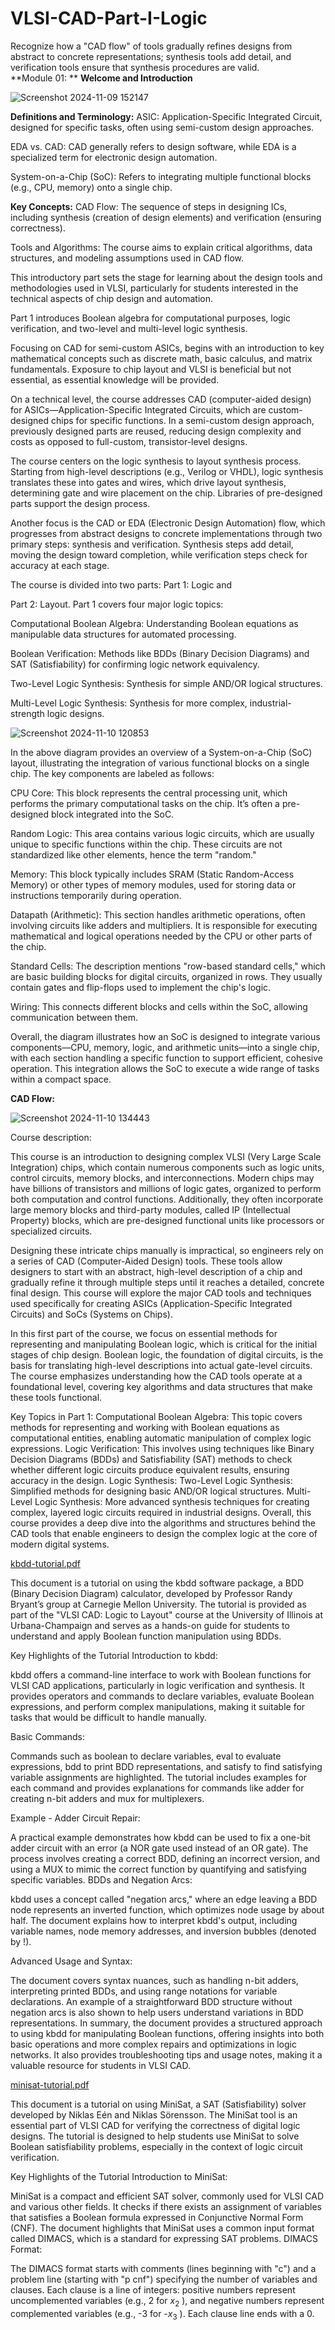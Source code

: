 # VLSI-CAD-Part-I-Logic
Recognize how a "CAD flow" of tools gradually refines designs from abstract to concrete representations; synthesis tools add detail, and verification tools ensure that synthesis procedures are valid.  
**Module 01: **
**Welcome and Introduction**

![Screenshot 2024-11-09 152147](https://github.com/user-attachments/assets/7773e735-7b64-4cb8-871a-42e52861b5b1)

**Definitions and Terminology:**
ASIC: Application-Specific Integrated Circuit, designed for specific tasks, often using semi-custom design approaches.

EDA vs. CAD: CAD generally refers to design software, while EDA is a specialized term for electronic design automation.

System-on-a-Chip (SoC): Refers to integrating multiple functional blocks (e.g., CPU, memory) onto a single chip.


**Key Concepts:**
CAD Flow: The sequence of steps in designing ICs, including synthesis (creation of design elements) and verification (ensuring correctness).

Tools and Algorithms: The course aims to explain critical algorithms, data structures, and modeling assumptions used in CAD flow.

This introductory part sets the stage for learning about the design tools and methodologies used in VLSI, particularly for students interested in the technical aspects of chip design and automation.

Part 1 introduces Boolean algebra for computational purposes, logic verification, and two-level and multi-level logic synthesis. 

Focusing on CAD for semi-custom ASICs, begins with an introduction to key mathematical concepts such as discrete math, basic calculus, and matrix fundamentals. Exposure to chip layout and VLSI is beneficial but not essential, as essential knowledge will be provided.

On a technical level, the course addresses CAD (computer-aided design) for ASICs—Application-Specific Integrated Circuits, which are custom-designed chips for specific functions. In a semi-custom design approach, previously designed parts are reused, reducing design complexity and costs as opposed to full-custom, transistor-level designs.

The course centers on the logic synthesis to layout synthesis process. Starting from high-level descriptions (e.g., Verilog or VHDL), logic synthesis translates these into gates and wires, which drive layout synthesis, determining gate and wire placement on the chip. Libraries of pre-designed parts support the design process.

Another focus is the CAD or EDA (Electronic Design Automation) flow, which progresses from abstract designs to concrete implementations through two primary steps: synthesis and verification. Synthesis steps add detail, moving the design toward completion, while verification steps check for accuracy at each stage.

The course is divided into two parts: Part 1: Logic and 

Part 2: Layout. Part 1 covers four major logic topics:

Computational Boolean Algebra: Understanding Boolean equations as manipulable data structures for automated processing.

Boolean Verification: Methods like BDDs (Binary Decision Diagrams) and SAT (Satisfiability) for confirming logic network equivalency.

Two-Level Logic Synthesis: Synthesis for simple AND/OR logical structures.

Multi-Level Logic Synthesis: Synthesis for more complex, industrial-strength logic designs.

![Screenshot 2024-11-10 120853](https://github.com/user-attachments/assets/5dda8408-9b21-4cdb-9a58-fdeb54dcc1ae)

In the above diagram provides an overview of a System-on-a-Chip (SoC) layout, illustrating the integration of various functional blocks on a single chip. The key components are labeled as follows:

CPU Core: This block represents the central processing unit, which performs the primary computational tasks on the chip. It’s often a pre-designed block integrated into the SoC.

Random Logic: This area contains various logic circuits, which are usually unique to specific functions within the chip. These circuits are not standardized like other elements, hence the term "random."

Memory: This block typically includes SRAM (Static Random-Access Memory) or other types of memory modules, used for storing data or instructions temporarily during operation.

Datapath (Arithmetic): This section handles arithmetic operations, often involving circuits like adders and multipliers. It is responsible for executing mathematical and logical operations needed by the CPU or other parts of the chip.

Standard Cells: The description mentions "row-based standard cells," which are basic building blocks for digital circuits, organized in rows. They usually contain gates and flip-flops used to implement the chip's logic.

Wiring: This connects different blocks and cells within the SoC, allowing communication between them.

Overall, the diagram illustrates how an SoC is designed to integrate various components—CPU, memory, logic, and arithmetic units—into a single chip, with each section handling a specific function to support efficient, cohesive operation. This integration allows the SoC to execute a wide range of tasks within a compact space.

**CAD Flow:**

![Screenshot 2024-11-10 134443](https://github.com/user-attachments/assets/b2edc55f-746d-43c1-943a-1d07925d9dae)

Course description:

This course is an introduction to designing complex VLSI (Very Large Scale Integration) chips, which contain numerous components such as logic units, control circuits, memory blocks, and interconnections. Modern chips may have billions of transistors and millions of logic gates, organized to perform both computation and control functions. Additionally, they often incorporate large memory blocks and third-party modules, called IP (Intellectual Property) blocks, which are pre-designed functional units like processors or specialized circuits.

Designing these intricate chips manually is impractical, so engineers rely on a series of CAD (Computer-Aided Design) tools. These tools allow designers to start with an abstract, high-level description of a chip and gradually refine it through multiple steps until it reaches a detailed, concrete final design. This course will explore the major CAD tools and techniques used specifically for creating ASICs (Application-Specific Integrated Circuits) and SoCs (Systems on Chips).

In this first part of the course, we focus on essential methods for representing and manipulating Boolean logic, which is critical for the initial stages of chip design. Boolean logic, the foundation of digital circuits, is the basis for translating high-level descriptions into actual gate-level circuits. The course emphasizes understanding how the CAD tools operate at a foundational level, covering key algorithms and data structures that make these tools functional.

Key Topics in Part 1:
Computational Boolean Algebra: This topic covers methods for representing and working with Boolean equations as computational entities, enabling automatic manipulation of complex logic expressions.
Logic Verification: This involves using techniques like Binary Decision Diagrams (BDDs) and Satisfiability (SAT) methods to check whether different logic circuits produce equivalent results, ensuring accuracy in the design.
Logic Synthesis:
Two-Level Logic Synthesis: Simplified methods for designing basic AND/OR logical structures.
Multi-Level Logic Synthesis: More advanced synthesis techniques for creating complex, layered logic circuits required in industrial designs.
Overall, this course provides a deep dive into the algorithms and structures behind the CAD tools that enable engineers to design the complex logic at the core of modern digital systems.

[kbdd-tutorial.pdf](https://github.com/user-attachments/files/17691883/kbdd-tutorial.pdf)

This document is a tutorial on using the kbdd software package, a BDD (Binary Decision Diagram) calculator, developed by Professor Randy Bryant’s group at Carnegie Mellon University. The tutorial is provided as part of the "VLSI CAD: Logic to Layout" course at the University of Illinois at Urbana-Champaign and serves as a hands-on guide for students to understand and apply Boolean function manipulation using BDDs.

Key Highlights of the Tutorial
Introduction to kbdd:

kbdd offers a command-line interface to work with Boolean functions for VLSI CAD applications, particularly in logic verification and synthesis.
It provides operators and commands to declare variables, evaluate Boolean expressions, and perform complex manipulations, making it suitable for tasks that would be difficult to handle manually.

Basic Commands:

Commands such as boolean to declare variables, eval to evaluate expressions, bdd to print BDD representations, and satisfy to find satisfying variable assignments are highlighted.
The tutorial includes examples for each command and provides explanations for commands like adder for creating n-bit adders and mux for multiplexers.

Example - Adder Circuit Repair:

A practical example demonstrates how kbdd can be used to fix a one-bit adder circuit with an error (a NOR gate used instead of an OR gate). The process involves creating a correct BDD, defining an incorrect version, and using a MUX to mimic the correct function by quantifying and satisfying specific variables.
BDDs and Negation Arcs:

kbdd uses a concept called "negation arcs," where an edge leaving a BDD node represents an inverted function, which optimizes node usage by about half.
The document explains how to interpret kbdd's output, including variable names, node memory addresses, and inversion bubbles (denoted by !).

Advanced Usage and Syntax:

The document covers syntax nuances, such as handling n-bit adders, interpreting printed BDDs, and using range notations for variable declarations.
An example of a straightforward BDD structure without negation arcs is also shown to help users understand variations in BDD representations.
In summary, the document provides a structured approach to using kbdd for manipulating Boolean functions, offering insights into both basic operations and more complex repairs and optimizations in logic networks. It also provides troubleshooting tips and usage notes, making it a valuable resource for students in VLSI CAD.

[minisat-tutorial.pdf](https://github.com/user-attachments/files/17691930/minisat-tutorial.pdf)

This document is a tutorial on using MiniSat, a SAT (Satisfiability) solver developed by Niklas Eén and Niklas Sörensson. The MiniSat tool is an essential part of VLSI CAD for verifying the correctness of digital logic designs. The tutorial is designed to help students use MiniSat to solve Boolean satisfiability problems, especially in the context of logic circuit verification.

Key Highlights of the Tutorial
Introduction to MiniSat:

MiniSat is a compact and efficient SAT solver, commonly used for VLSI CAD and various other fields. It checks if there exists an assignment of variables that satisfies a Boolean formula expressed in Conjunctive Normal Form (CNF).
The document highlights that MiniSat uses a common input format called DIMACS, which is a standard for expressing SAT problems.
DIMACS Format:

The DIMACS format starts with comments (lines beginning with "c") and a problem line (starting with "p cnf") specifying the number of variables and clauses.
Each clause is a line of integers: positive numbers represent uncomplemented variables (e.g., 2 for $x_2$ ), and negative numbers represent complemented variables (e.g., -3 for -$x_3$ ). Each clause line ends with a 0.




